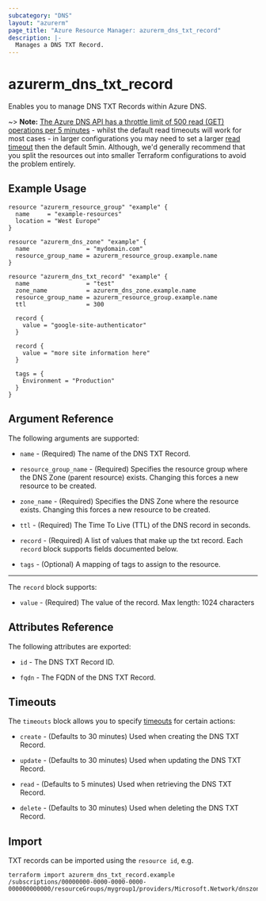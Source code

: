 ```yaml
---
subcategory: "DNS"
layout: "azurerm"
page_title: "Azure Resource Manager: azurerm_dns_txt_record"
description: |-
  Manages a DNS TXT Record.
---
```


# azurerm_dns_txt_record

Enables you to manage DNS TXT Records within Azure DNS.

~> **Note:** [The Azure DNS API has a throttle limit of 500 read (GET) operations per 5 minutes](https://docs.microsoft.com/azure/azure-resource-manager/management/request-limits-and-throttling#network-throttling) - whilst the default read timeouts will work for most cases - in larger configurations you may need to set a larger [read timeout](https://www.terraform.io/language/resources/syntax#operation-timeouts) then the default 5min. Although, we'd generally recommend that you split the resources out into smaller Terraform configurations to avoid the problem entirely.

## Example Usage

```hcl
resource "azurerm_resource_group" "example" {
  name     = "example-resources"
  location = "West Europe"
}

resource "azurerm_dns_zone" "example" {
  name                = "mydomain.com"
  resource_group_name = azurerm_resource_group.example.name
}

resource "azurerm_dns_txt_record" "example" {
  name                = "test"
  zone_name           = azurerm_dns_zone.example.name
  resource_group_name = azurerm_resource_group.example.name
  ttl                 = 300

  record {
    value = "google-site-authenticator"
  }

  record {
    value = "more site information here"
  }

  tags = {
    Environment = "Production"
  }
}
```

## Argument Reference

The following arguments are supported:

* `name` - (Required) The name of the DNS TXT Record.

* `resource_group_name` - (Required) Specifies the resource group where the DNS Zone (parent resource) exists. Changing this forces a new resource to be created.

* `zone_name` - (Required) Specifies the DNS Zone where the resource exists. Changing this forces a new resource to be created.

* `ttl` - (Required) The Time To Live (TTL) of the DNS record in seconds.

* `record` - (Required) A list of values that make up the txt record. Each `record` block supports fields documented below.

* `tags` - (Optional) A mapping of tags to assign to the resource.

---

The `record` block supports:

* `value` - (Required) The value of the record. Max length: 1024 characters

## Attributes Reference

The following attributes are exported:

* `id` - The DNS TXT Record ID.

* `fqdn` - The FQDN of the DNS TXT Record.

## Timeouts

The `timeouts` block allows you to specify [timeouts](https://www.terraform.io/language/resources/syntax#operation-timeouts) for certain actions:

* `create` - (Defaults to 30 minutes) Used when creating the DNS TXT Record.

* `update` - (Defaults to 30 minutes) Used when updating the DNS TXT Record.

* `read` - (Defaults to 5 minutes) Used when retrieving the DNS TXT Record.

* `delete` - (Defaults to 30 minutes) Used when deleting the DNS TXT Record.

## Import

TXT records can be imported using the `resource id`, e.g.

```shell
terraform import azurerm_dns_txt_record.example /subscriptions/00000000-0000-0000-0000-000000000000/resourceGroups/mygroup1/providers/Microsoft.Network/dnszones/zone1/TXT/myrecord1
```
